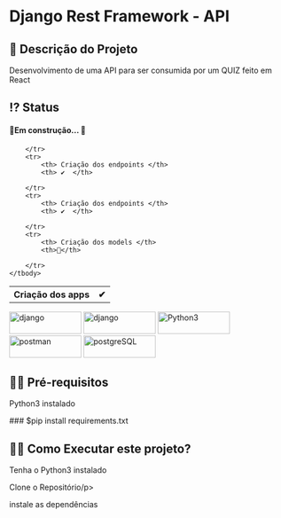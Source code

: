 
 <!-- Explicação do projeto -->
<h1 align="left">Django Rest Framework - API</h1>
<h2 align="left"> 🧾 Descrição do Projeto</h2>
<p align="left"> Desenvolvimento de uma API para ser consumida por um QUIZ feito em React</p>


 <!-- Status do projeto -->
 <h2 align="left"> ⁉ Status </h2>
<h4 align="left"> 
	<p align="left">🚧Em construção... 🚧</p>
</h4>
<table>
	<tbody>
		<tr>
			<th> Criação dos apps </th>
			<th> ✔  </th>
			
		</tr>
		<tr>
			<th> Criação dos endpoints </th>
			<th> ✔  </th>
			
		</tr>	
		<tr>
			<th> Criação dos endpoints </th>
			<th> ✔  </th>
			
		</tr>
		<tr>
			<th> Criação dos models </th>
			<th>🚧</th>
			
		</tr>			
	</tbody>
</table>

<!-- Indice -->
<!--<p align="center">
 <a href="#objetivo">Objetivo</a> •
 <a href="#roadmap">Roadmap</a> • 
 <a href="#tecnologias">Tecnologias</a> • 
 <a href="#contribuicao">Contribuição</a> • 
 <a href="#licenc-a">Licença</a> • 
 <a href="#autor">Autor</a>
</p>-->

<!-- Tecnologias envolvidas -->
<div align="left" class='container'>
<div class="box" align="left" display='flex'>
		<a href="https://www.djangoproject.com/" target="_blank" align = "left"> <img src="https://img.shields.io/badge/Django-092E20?style=for-the-badge&logo=django&logoColor=white" alt="django" width="130" height="40"/></a>
		<a href="https://www.django-rest-framework.org/" target="_blank" align = "left"> <img src="https://img.shields.io/badge/DJANGO-REST-ff1709?style=for-the-badge&logo=django&logoColor=white&color=ff1709&labelColor=gray" alt="django" width="130" height="40"/></a>
		<a href="https://www.python.org/" target="_blank" align = "left"> <img src="https://img.shields.io/badge/Python-3776AB?style=for-the-badge&logo=python&logoColor=white" width="130" height="40" alt="Python3" /></a>
		<a href="https://www.postman.com/" target="_blank" align = "left"> <img src="https://img.shields.io/badge/Postman-FF6C37?style=for-the-badge&logo=Postman&logoColor=white" alt="postman" width="130" height="40"/></a>
		<a href="https://www.postgresql.org/" target="_blank" align = "left"> <img src="https://img.shields.io/badge/PostgreSQL-316192?style=for-the-badge&logo=postgresql&logoColor=white" alt="postgreSQL" width="130" height="40"/></a>
		<!-- <a href="https://www.heroku.com/" target="_blank" align = "left"> <img src="https://img.shields.io/badge/Heroku-430098?style=for-the-badge&logo=heroku&logoColor=white" alt="Heroku" width="130" height="40"/></a>-->
	</div>
</div>

<!-- Requirements -->
<div align="left" class='container'>
	<h2 align="left">👨‍💻 Pré-requisitos </h2>
	<p align="left">Python3 instalado</p>
 ### $pip install requirements.txt
</div>



<!-- How to execute -->
<div align="left" class='container'>
	<h2 align="left">🏃‍♀️ Como Executar este projeto? </h2>
	<p align="left"> Tenha o Python3 instalado</p>
  <p align="left">Clone o Repositório/p>
  <p align="left">instale as dependências</p>

</div>

<!-- Resultados -->
<!-- Resultado API -->
<!-- <div align="center" class='container'>
	<h2 align="center"> ⚡ Alguns Resultados das Análises ⚡</h2>
</div>-->

<!-- Resultados parciais -->
<!-- <div align="left" class='result'>
	<h3 align="left"> ➡ Correlação das Vendas ⬅</h3>
	<img alt="#vendas" title="#vendas" src="./result_git/vendas.png" width=1200" height="600"/>
</div>-->
												 
